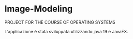 # Image-Modeling
PROJECT FOR THE COURSE OF OPERATING SYSTEMS 

L'applicazione è stata sviluppata utilizzando java 19 e JavaFX. 
